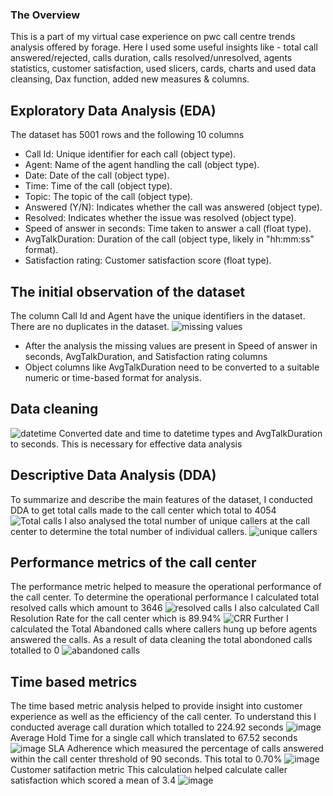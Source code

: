### The Overview
This is a part of my virtual case experience on pwc call centre trends analysis offered by forage. Here I used some useful insights like - total call answered/rejected, calls duration, calls resolved/unresolved, agents statistics, customer satisfaction, used slicers, cards, charts and used data cleansing, Dax function, added new measures & columns. 
## Exploratory Data Analysis (EDA)
The dataset has 5001 rows and the following 10 columns
* Call Id: Unique identifier for each call (object type).
* Agent: Name of the agent handling the call (object type).
* Date: Date of the call (object type).
* Time: Time of the call (object type).
* Topic: The topic of the call (object type).
* Answered (Y/N): Indicates whether the call was answered (object type).
* Resolved: Indicates whether the issue was resolved (object type).
* Speed of answer in seconds: Time taken to answer a call (float type).
* AvgTalkDuration: Duration of the call (object type, likely in "hh:mm:ss" format).
* Satisfaction rating: Customer satisfaction score (float type).
## The initial observation of the dataset
The column Call Id and Agent have the unique identifiers in the dataset.
There are no duplicates in the dataset.
![missing values](https://github.com/user-attachments/assets/56a1f794-9b9c-401c-9080-fa6ccbf8de6b)
* After the analysis the missing values are present in Speed of answer in seconds, AvgTalkDuration, and Satisfaction rating columns
* Object columns like AvgTalkDuration need to be converted to a suitable numeric or time-based format for analysis.
## Data cleaning
![datetime ](https://github.com/user-attachments/assets/e0985823-afe0-430c-ba41-cc294610675f)
Converted date and time to datetime types and AvgTalkDuration to seconds. This is necessary for effective data analysis
## Descriptive Data Analysis (DDA)
To summarize and describe the main features of the dataset, I conducted DDA to get total calls made to the call center which total to 4054
![Total calls](https://github.com/user-attachments/assets/5f055e2a-84fb-475e-b5d6-57dd0bbf5cff)
I also analysed the total number of unique callers at the call center to determine the total number of individual callers.
![unique callers](https://github.com/user-attachments/assets/fd071334-0b90-455e-ae73-46193e5f56a0)
## Performance metrics of the call center
The performance metric helped to measure the operational performance of the call center. To determine the operational performance I calculated total resolved calls which amount to 3646
![resolved calls](https://github.com/user-attachments/assets/31d3d212-ebf9-442d-b63b-7226f7a6815f)
I also calculated Call Resolution Rate for the call center which is 89.94%
![CRR](https://github.com/user-attachments/assets/8e2443d0-bd6d-4af1-9e92-4000408d4c2c)
Further I calculated the Total Abandoned calls where callers hung up before agents answered the calls. As a result of data cleaning the total abondoned calls totalled to 0
![abandoned calls](https://github.com/user-attachments/assets/4ef4d2b8-f05d-4dfd-a56a-9e8176e8cad1)
## Time based metrics
The time based metric analysis helped to provide insight into customer experience as well as the efficiency of the call center. To understand this I conducted average call duration which totalled to 224.92 seconds
![image](https://github.com/user-attachments/assets/60129845-3262-4aa4-973f-427ca2564e3e)
Average Hold Time for a single call which translated to 67.52 seconds
![image](https://github.com/user-attachments/assets/cb223aee-7615-42d7-b897-61e9d5286ca9)
SLA Adherence which measured the percentage of calls answered within the call center threshold of 90 seconds. This total to 0.70%
![image](https://github.com/user-attachments/assets/fef3ce8f-b45c-4a0b-85c1-73b8ca1fbce6)
Customer satifaction metric
This calculation helped calculate caller satisfaction which scored a mean of 3.4
![image](https://github.com/user-attachments/assets/0b9a6993-4add-4cf3-9d09-bfeb416f4a45)



